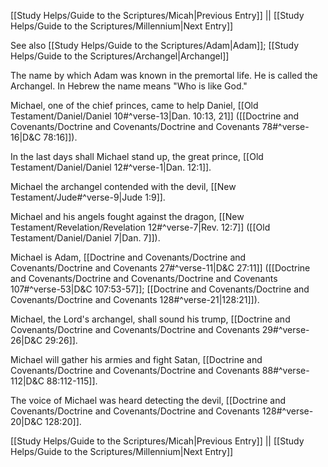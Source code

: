 [[Study Helps/Guide to the Scriptures/Micah|Previous Entry]]  ||  [[Study Helps/Guide to the Scriptures/Millennium|Next Entry]]

 See also [[Study Helps/Guide to the Scriptures/Adam|Adam]]; [[Study Helps/Guide to the Scriptures/Archangel|Archangel]]

 The name by which Adam was known in the premortal life. He is called the Archangel. In Hebrew the name means "Who is like God."

 Michael, one of the chief princes, came to help Daniel, [[Old Testament/Daniel/Daniel 10#^verse-13|Dan. 10:13, 21]] ([[Doctrine and Covenants/Doctrine and Covenants/Doctrine and Covenants 78#^verse-16|D&C 78:16]]).

 In the last days shall Michael stand up, the great prince, [[Old Testament/Daniel/Daniel 12#^verse-1|Dan. 12:1]].

 Michael the archangel contended with the devil, [[New Testament/Jude#^verse-9|Jude 1:9]].

 Michael and his angels fought against the dragon, [[New Testament/Revelation/Revelation 12#^verse-7|Rev. 12:7]] ([[Old Testament/Daniel/Daniel 7|Dan. 7]]).

 Michael is Adam, [[Doctrine and Covenants/Doctrine and Covenants/Doctrine and Covenants 27#^verse-11|D&C 27:11]] ([[Doctrine and Covenants/Doctrine and Covenants/Doctrine and Covenants 107#^verse-53|D&C 107:53-57]]; [[Doctrine and Covenants/Doctrine and Covenants/Doctrine and Covenants 128#^verse-21|128:21]]).

 Michael, the Lord's archangel, shall sound his trump, [[Doctrine and Covenants/Doctrine and Covenants/Doctrine and Covenants 29#^verse-26|D&C 29:26]].

 Michael will gather his armies and fight Satan, [[Doctrine and Covenants/Doctrine and Covenants/Doctrine and Covenants 88#^verse-112|D&C 88:112-115]].

 The voice of Michael was heard detecting the devil, [[Doctrine and Covenants/Doctrine and Covenants/Doctrine and Covenants 128#^verse-20|D&C 128:20]].

[[Study Helps/Guide to the Scriptures/Micah|Previous Entry]]  ||  [[Study Helps/Guide to the Scriptures/Millennium|Next Entry]]